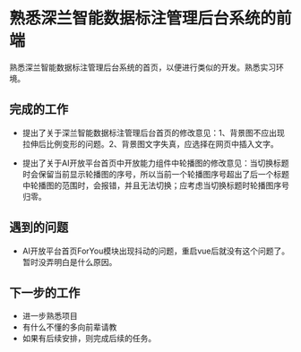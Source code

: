 # 熟悉深兰智能数据标注管理后台系统的前端
熟悉深兰智能数据标注管理后台系统的首页，以便进行类似的开发。熟悉实习环境。


## 完成的工作

- 提出了关于深兰智能数据标注管理后台首页的修改意见：1、背景图不应出现拉伸后比例变形的问题。2、背景图文字失真，应选择在网页中插入文字。

- 提出了关于AI开放平台首页中开放能力组件中轮播图的修改意见：当切换标题时会保留当前显示轮播图的序号，所以当前一个轮播图序号超出了后一个标题中轮播图的范围时，会报错，并且无法切换；应考虑当切换标题时轮播图序号归零。

## 遇到的问题

- AI开放平台首页ForYou模块出现抖动的问题，重启vue后就没有这个问题了。暂时没弄明白是什么原因。

## 下一步的工作

- 进一步熟悉项目
- 有什么不懂的多向前辈请教
- 如果有后续安排，则完成后续的任务。